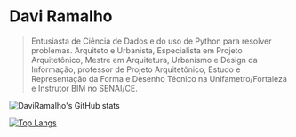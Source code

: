 # Davi Ramalho

> Entusiasta de Ciência de Dados e do uso de Python para resolver problemas. Arquiteto e Urbanista, Especialista em Projeto Arquitetônico, Mestre em Arquitetura, Urbanismo e Design da Informação, professor de Projeto Arquitetônico, Estudo e Representação da Forma e Desenho Técnico na Unifametro/Fortaleza e Instrutor BIM no SENAI/CE.

![DaviRamalho's GitHub stats](https://github-readme-stats.vercel.app/api?username=daviramalho&show_icons=true&theme=merko)

[![Top Langs](https://github-readme-stats.vercel.app/api/top-langs/?username=daviramalho&show_icons=true&theme=merko)](https://github.com/daviramalho/github-readme-stats)

